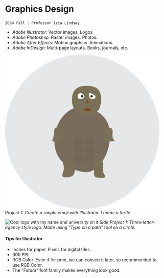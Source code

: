 # Graphics Design
`2024 Fall | Professor Izia Lindsay`

- *Adobe Illustrator*: Vector images. Logos.
- *Adobe Photoshop*: Raster images. Photos.
- *Adobe After Effects*: Motion graphics. Animations.
- *Adobe InDesign*: Multi-page layouts. Books, journals, etc.

![My small turtle](week1_turtle_emoji.png)
*Project 1: Create a simple emoji with Illustrator. I made a turtle.*

![Cool logo with my name and university on it]()
*Side Project 1: Three-letter-agency style logo. Made using "Type on a path" tool on a circle.*

#### Tips for Illustrator
- Inches for paper. Pixels for digital files.
- 300 PPI.
- RGB Color. Even if for print, we can convert it later, so recommended to use RGB Color.
- The "Futura" font family makes everything look good.

<br>
